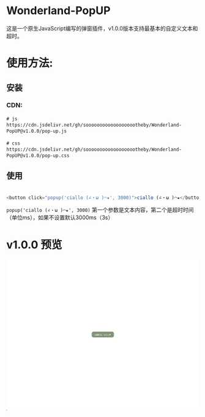 # Wonderland-PopUP

这是一个原生JavaScript编写的弹窗插件，v1.0.0版本支持最基本的自定义文本和超时。

# 使用方法:

## 安装

### CDN:

```
# js
https://cdn.jsdelivr.net/gh/sooooooooooooooooootheby/Wonderland-PopUP@v1.0.0/pop-up.js

# css
https://cdn.jsdelivr.net/gh/sooooooooooooooooootheby/Wonderland-PopUP@v1.0.0/pop-up.css
```

## 使用

``` javascript

<button click="popup('ciallo (∠・ω )⌒★', 3000)">ciallo (∠・ω )⌒★</button>

```

`popup('ciallo (∠・ω )⌒★', 3000)` 第一个参数是文本内容，第二个是超时时间（单位ms），如果不设置默认3000ms（3s）

# v1.0.0 预览

![v1.0.0 预览](https://raw.githubusercontent.com/sooooooooooooooooootheby/Wonderland-PopUP/main/PixPin_2024-03-19_12-56-18.gif)
